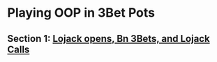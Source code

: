 # Playing OOP in 3Bet Pots

## Section 1: [Lojack opens, Bn 3Bets, and Lojack Calls](lj-rfi-bn-3bet-lj-call.md)